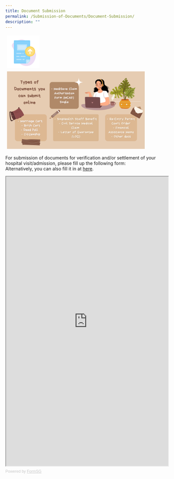 ```yaml
---
title: Document Submission
permalink: /Submission-of-Documents/Document-Submission/
description: ""
---
```



<img src="images/ds-new.png" style="vertical-align: middle; max-width: 20%; margin: 5px;">
<img src="images/submitables.png" style="vertical-align: middle; max-width: 85%; margin: 5px;">

For submission of documents for verification and/or settlement of your hospital visit/admission, please fill up the following form:
<br>
Alternatively, you can also fill it in at <a href="[https://form.gov.sg/63071bcc2c1e9100137c16e0]">here</a>.



		
<iframe id="iframe" src="https://form.gov.sg/63071bcc2c1e9100137c16e0" style="width:100%;height:900px"></iframe>
<div style="font-family:Sans-Serif;font-size:12px;color:#999;opacity:0.5;padding-top:5px">Powered by <a href="https://form.gov.sg" style="color: #999">FormSG</a></div>